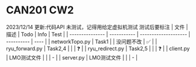 # CAN201 CW2
2023/12/14 
更新:代码API
未测试，记得用给定虚拟机测试 测试后要标注
| 文件            | 描述        | Todo                 | Info       | Test |
| --------------- | ----------- | -------------------- | ---------- | ---- |
| networkTopo.py  | Task1       |                      | 没问题不改 | ✅    |
| ryu_forward.py  | Task2,4     |  |            | ❓    |
| ryu_redirect.py | Task2,5     |  |            | ❓   |
| client.py       | LMO测试文件 |                      |            | -    |
| server.py       | LMO测试文件 |                      |            | -    |

